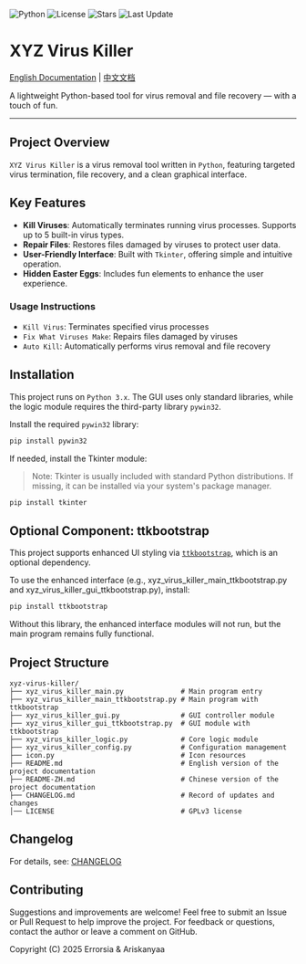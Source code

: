 ![Python](https://img.shields.io/badge/python-3.12%2B-blue)
![License](https://img.shields.io/badge/license-GPLv3-green)
![Stars](https://img.shields.io/github/stars/Errorsia/xyz-virus-killer?style=social)
![Last Update](https://img.shields.io/github/last-commit/Errorsia/xyz-virus-killer)


# XYZ Virus Killer

[English Documentation](README.md) | [中文文档](README-ZH.md)

A lightweight Python-based tool for virus removal and file recovery — with a touch of fun.

---

## Project Overview

`XYZ Virus Killer` is a virus removal tool written in `Python`, featuring targeted virus termination, file recovery, and a clean graphical interface.

## Key Features

- **Kill Viruses**: Automatically terminates running virus processes. Supports up to 5 built-in virus types.
- **Repair Files**: Restores files damaged by viruses to protect user data.
- **User-Friendly Interface**: Built with `Tkinter`, offering simple and intuitive operation.
- **Hidden Easter Eggs**: Includes fun elements to enhance the user experience.

### Usage Instructions

- `Kill Virus`: Terminates specified virus processes  
- `Fix What Viruses Make`: Repairs files damaged by viruses  
- `Auto Kill`: Automatically performs virus removal and file recovery  

## Installation

This project runs on `Python 3.x`. The GUI uses only standard libraries, while the logic module requires the third-party library `pywin32`.

Install the required `pywin32` library:

```bash
pip install pywin32
```

If needed, install the Tkinter module:
> Note: Tkinter is usually included with standard Python distributions. If missing, it can be installed via your system's package manager.

```bash
pip install tkinter
```

## Optional Component: ttkbootstrap

This project supports enhanced UI styling via [`ttkbootstrap`](https://github.com/israel-dryer/ttkbootstrap), which is an optional dependency.

To use the enhanced interface (e.g., xyz_virus_killer_main_ttkbootstrap.py and xyz_virus_killer_gui_ttkbootstrap.py), install:

```bash
pip install ttkbootstrap
```

Without this library, the enhanced interface modules will not run, but the main program remains fully functional.

## Project Structure

```
xyz-virus-killer/
├── xyz_virus_killer_main.py              # Main program entry
├── xyz_virus_killer_main_ttkbootstrap.py # Main program with ttkbootstrap
├── xyz_virus_killer_gui.py               # GUI controller module
├── xyz_virus_killer_gui_ttkbootstrap.py  # GUI module with ttkbootstrap
├── xyz_virus_killer_logic.py             # Core logic module
├── xyz_virus_killer_config.py            # Configuration management
├── icon.py                               # Icon resources
├── README.md                             # English version of the project documentation  
├── README-ZH.md                          # Chinese version of the project documentation  
├── CHANGELOG.md                          # Record of updates and changes
│── LICENSE                               # GPLv3 license
```

## Changelog

For details, see: [CHANGELOG](./CHANGELOG.md)

## Contributing

Suggestions and improvements are welcome! 
Feel free to submit an Issue or Pull Request to help improve the project. 
For feedback or questions, contact the author or leave a comment on GitHub.

Copyright (C) 2025 Errorsia & Ariskanyaa
